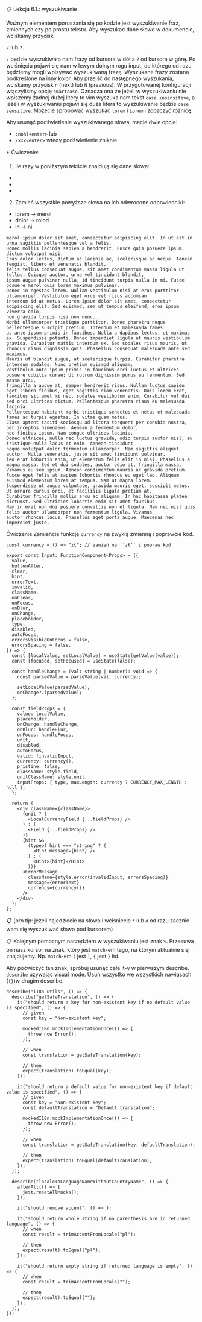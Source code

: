 📋 Lekcja 6.1.: wyszukiwanie

Ważnym elementem poruszania się po kodzie jest wyszukiwanie fraz,
zmiennych czy po prostu tekstu. Aby wyszukać dane słowo w dokumencie,
wciskamy przycisk

`/`
lub
`?`.

`/` będzie wyszukiwało nam frazy od kursora w dół a
`?` od kursora w górę. Po wciśnięciu pojawi się nam w lewym dolnym rogu
input, do którego od razu będziemy mogli wpisywać wyszukiwaną frazę.
Wyszukane frazy zostaną podkreślone na inny kolor. Aby przejść do następnego
wyszukania, wciskamy przycisk `n` (next) lub `N` (previous).
W przygotowanej konfiguracji włączyliśmy opcję `smartcase`. Oznacza ona że jeżeli
w wyszukiwaniu nie wpiszemy żadnej dużej litery to vim wyszuka nam tekst `case insensitive`,
a jeżeli w wyszukiwaniu pojawi się duża litera to wyszukiwanie będzie `case sensitive`. Możecie
spróbować wyszukać `lorem` i `Lorem` i zobaczyć różnicę.

Aby usunąć podświetlenie wyszukiwanego słowa, macie dwie opcje:

- `:nohl<enter>`
  lub
- `/xxx<enter>`
  wtedy podświetlenie zniknie

⚡️ Ćwiczenie:

1. Ile razy w poniższym tekście znajdują się dane słowa:

- [lorem]: _
- [dolor]: _
- [in]: _

2. Zamień wszystkie powyższe słowa na ich odwrocone odpowiedniki:

- lorem -> merol
- dolor -> rolod
- in -> ni

```
merol ipsum dolor sit amet, consectetur adipiscing elit. In ut est in urna sagittis pellentesque vel a felis.
Donec mollis lacinia sapien a hendrerit. Fusce quis posuere ipsum, dictum volutpat nisi.
Cras dolor lectus, dictum ac lacinia ac, scelerisque ac neque. Aenean feugiat, libero et venenatis blandit,
felis tellus consequat augue, sit amet condimentum massa ligula ut tellus. Quisque auctor, urna vel tincidunt blandit,
ipsum augue pulvinar nulla, id tincidunt turpis nulla in mi. Fusce posuere merol quis lorem maximus pulvinar.
Donec in egestas lorem. Nullam vestibulum nisi at eros porttitor ullamcorper. Vestibulum eget orci vel risus accumsan
interdum id at metus. Lorem ipsum dolor sit amet, consectetur adipiscing elit. Sed euismod, sem ut tempus eleifend, eros ipsum viverra odio,
non gravida turpis nisi non nunc.
Morbi ullamcorper tristique porttitor. Donec pharetra neque pellentesque suscipit pretium. Interdum et malesuada fames
ac ante ipsum primis in faucibus. Nulla a dapibus lectus, et maximus ex. Suspendisse potenti. Donec imperdiet ligula at mauris vestibulum gravida. Curabitur mattis interdum ex. Sed sodales risus mauris, ut rhoncus risus dignissim quis. Phasellus consequat malesuada ante sed maximus.
Mauris ut blandit augue, at scelerisque turpis. Curabitur pharetra interdum sodales. Nunc pretium euismod aliquam.
Vestibulum ante ipsum primis in faucibus orci luctus et ultrices posuere cubilia curae; Ut rutrum dignissim purus eu fermentum. Sed massa arcu,
fringilla a augue at, semper hendrerit risus. Nullam luctus sapien eget libero finibus, eget sagittis diam venenatis. Duis lorem erat,
faucibus sit amet mi nec, sodales vestibulum enim. Curabitur vel dui sed orci ultrices dictum. Pellentesque pharetra risus eu malesuada lacinia.
Pellentesque habitant morbi tristique senectus et netus et malesuada fames ac turpis egestas. In vitae quam metus.
Class aptent taciti sociosqu ad litora torquent per conubia nostra, per inceptos himenaeos. Aenean a fermentum dolor,
nec finibus ipsum. Nam congue ultrices lacinia.
Donec ultrices, nulla nec luctus gravida, odio turpis auctor nisl, eu tristique nulla lacus et enim. Aenean tincidunt
neque volutpat dolor fermentum ullamcorper. Nam sagittis aliquet auctor. Nulla venenatis, justo sit amet tincidunt pulvinar,
leo erat lobortis enim, ut elementum felis elit in nisi. Phasellus a magna massa. Sed et dui sodales, auctor odio at, fringilla massa.
Vivamus eu sem ipsum. Aenean condimentum mauris ac gravida pretium.
Fusce eget felis at sapien lobortis rhoncus eu eget leo. Aliquam euismod elementum lorem at tempus. Nam ut magna lorem.
Suspendisse ut augue vulputate, gravida mauris eget, suscipit metus. Ut ornare cursus orci, et facilisis ligula pretium at.
Curabitur fringilla mollis arcu ac aliquam. In hac habitasse platea dictumst. Sed ultricies lobortis enim sit amet faucibus.
Nam in erat non dui posuere convallis non et ligula. Nam nec nisl quis felis auctor ullamcorper non fermentum ligula. Vivamus
auctor rhoncus lacus. Phasellus eget porta augue. Maecenas nec imperdiet justo.
```

Ćwiczenie
Zamieńcie funkcję `currency` na zwykłą zmienną i poprawcie kod.

```tsx
const currency = () => "zł"; // zamień na `'zł'` i popraw kod

export const Input: FunctionComponent<Props> = ({
  value,
  buttonAfter,
  clear,
  hint,
  errorText,
  invalid,
  className,
  onClear,
  onFocus,
  onBlur,
  onChange,
  placeholder,
  type,
  disabled,
  autoFocus,
  errorsVisibleOnFocus = false,
  errorsSpacing = false,
}) => {
  const [localValue, setLocalValue] = useState(getValue(value));
  const [focused, setFocused] = useState(false);

  const handleChange = (val: string | number): void => {
    const parsedValue = parseValue(val, currency);

    setLocalValue(parsedValue);
    onChange?.(parsedValue);
  };

  const fieldProps = {
    value: localValue,
    placeholder,
    onChange: handleChange,
    onBlur: handleBlur,
    onFocus: handleFocus,
    unit,
    disabled,
    autoFocus,
    valid: !invalidInput,
    currency: currency(),
    pristine: false,
    className: style.field,
    unitClassName: style.unit,
    inputProps: { type, maxLength: currency ? CURRENCY_MAX_LENGTH : null },
  };

  return (
    <div className={className}>
      {unit ? (
        <LocalCurrencyField {...fieldProps} />
      ) : (
        <Field {...fieldProps} />
      )}
      {hint &&
        (typeof hint === "string" ? (
          <Hint message={hint} />
        ) : (
          <Hint>{hint}</Hint>
        ))}
      <ErrorMessage
        className={style.error(invalidInput, errorsSpacing)}
        message={errorText}
        currency={currency()}
      />
    </div>
  );
};
```

📋 (pro tip: jeżeli najedziecie na słowo i wciśniecie `*` lub `#` od razu zacznie wam się wyszukiwać słowo pod kursorem)

📋 Kolejnym pomocnym narzędziem w wyszukiwaniu jest znak `%`. Przesuwa on nasz kursor na znak,
który jest `match`-em tego, na którym aktualnie się znajdujemy. Np. `match`-em `(` jest `)`,
`{` jest `}` itd.

Aby poćwiczyć ten znak, spróbuj usunąć całe it-y w pierwszym describe.
`describe` używając visual mode.
Usuń wszystko we wszystkich nawiasach (`{}`)w drugim describe.

```tsx
describe("i18n utils", () => {
  describe("getSafeTranslation", () => {
    it("should return a key for non-existent key if no default value is specified", () => {
      // given
      const key = "Non-existent key";

      mockedI18n.mockImplementationOnce(() => {
        throw new Error();
      });

      // when
      const translation = getSafeTranslation(key);

      // then
      expect(translation).toEqual(key);
    });

    it("should return a default value for non-existent key if default value is specified", () => {
      // given
      const key = "Non-existent key";
      const defaultTranslation = "Default translation";

      mockedI18n.mockImplementationOnce(() => {
        throw new Error();
      });

      // when
      const translation = getSafeTranslation(key, defaultTranslation);

      // then
      expect(translation).toEqual(defaultTranslation);
    });
  });

  describe("localeToLanguageNameWithoutCountryName", () => {
    afterAll(() => {
      jest.resetAllMocks();
    });

    it("should remove accent", () => );

    it("should return whole string if no parenthesis are in returned language", () => {
      // when
      const result = trimAccentFromLocale("pl");

      // then
      expect(result).toEqual("pl");
    });

    it("should return empty string if returned language is empty", () => {
      // when
      const result = trimAccentFromLocale("");

      // then
      expect(result).toEqual("");
    });
  });
});
```
